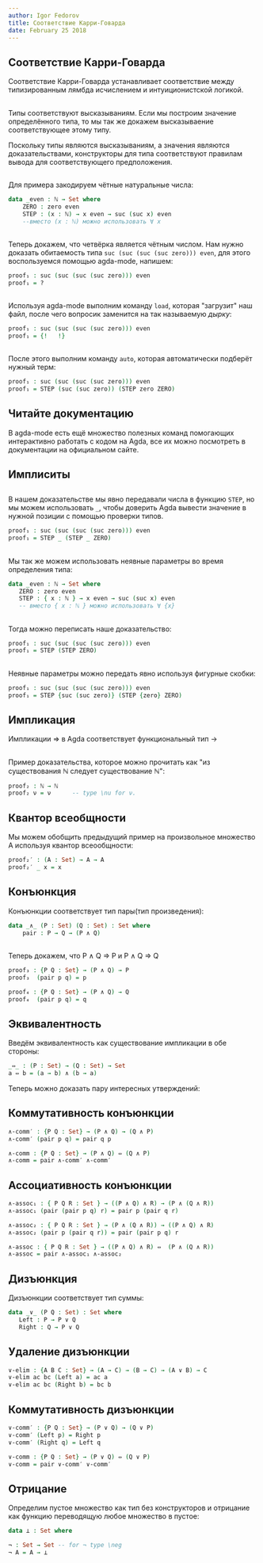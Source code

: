 ```yaml
---
author: Igor Fedorov
title: Соответствие Карри-Говарда
date: February 25 2018
---
```


## Соответствие Карри-Говарда

Соответствие Карри-Говарда устанавливает соответствие между типизированным лямбда исчислением и интуиционистской логикой.

##

Типы соответствуют высказываниям. Если мы построим значение определённого типа, то мы так же докажем высказываение соответствующее этому типу.

Поскольку типы являются высказываниям, а значения являются доказательствами, конструкторы для типа соответствуют правилам вывода для соответствующего предположения.

##

Для примера закодируем чётные натуральные числа:

```agda
data _even : ℕ → Set where
    ZERO : zero even
    STEP : (x : ℕ) → x even → suc (suc x) even
    --вместо (x : ℕ) можно использовать ∀ x
```

##

Теперь докажем, что четвёрка является чётным числом. Нам нужно доказать обитаемость типа `suc (suc (suc (suc zero))) even`, для этого воспользуемся помощью agda-mode, напишем:

```agda
proof₁ : suc (suc (suc (suc zero))) even
proof₁ = ?
```

##

Используя agda-mode выполним команду `load`, которая "загрузит" наш файл, после чего вопросик заменится на так называемую _дырку_:

```agda
proof₁ : suc (suc (suc (suc zero))) even
proof₁ = {!   !}
```

##

После этого выполним команду `auto`, которая автоматически подберёт нужный терм:

```agda
proof₁ : suc (suc (suc (suc zero))) even
proof₁ = STEP (suc (suc zero)) (STEP zero ZERO)
```

## Читайте документацию

В agda-mode есть ещё множество полезных команд помогающих интерактивно работать с кодом на Agda, все их можно посмотреть в документации на официальном сайте.

## Имплиситы

##

В нашем доказательстве мы явно передавали числа в функцию `STEP`, но мы можем использовать `_`, чтобы доверить Agda вывести значение в нужной позиции с помощью проверки типов.

```agda
proof₁ : suc (suc (suc (suc zero))) even
proof₁ = STEP _ (STEP _ ZERO)
```

##

Мы так же можем использовать неявные параметры во время определения типа:

```agda
data _even : ℕ → Set where
   ZERO : zero even
   STEP : { x : ℕ } → x even → suc (suc x) even    
   -- вместо { x : ℕ } можно использовать ∀ {x}
```

##

Тогда можно переписать наше доказательство:

```agda
proof₁ : suc (suc (suc (suc zero))) even
proof₁ = STEP (STEP ZERO)
```

##

Неявные параметры можно передать явно используя фигурные скобки:

```agda
proof₁ : suc (suc (suc (suc zero))) even
proof₁ = STEP {suc (suc zero)} (STEP {zero} ZERO)
```

## Импликация

Импликации ⇒ в Agda соответствует функциональный тип →

##

Пример доказательства, которое можно прочитать как "из существования ℕ следует существование ℕ":

```agda
proof₂ : ℕ → ℕ
proof₂ ν = ν      -- type \nu for ν.
```

## Квантор всеобщности

Мы можем обобщить предыдущий пример на произвольное множество A используя квантор всеообщности:

```agda
proof₂′ : (A : Set) → A → A
proof₂′ _ x = x
```

## Конъюнкция

Конъюнкции соответствует тип пары(тип произведения):

```agda
data _∧_ (P : Set) (Q : Set) : Set where
    pair : P → Q → (P ∧ Q)
```

##

Теперь докажем, что P ∧ Q ⇒ P и  P ∧ Q ⇒ Q

```agda
proof₃ : {P Q : Set} → (P ∧ Q) → P
proof₃  (pair p q) = p

proof₄ : {P Q : Set} → (P ∧ Q) → Q
proof₄  (pair p q) = q
```

## Эквивалентность

Введём эквивалентность как существование импликации в обе стороны:

```agda
_⇔_ : (P : Set) → (Q : Set) → Set
a ⇔ b = (a → b) ∧ (b → a)
```

Теперь можно доказать пару интересных утверждений:

## Коммутативность конъюнкции

```agda
∧-comm′ : {P Q : Set} → (P ∧ Q) → (Q ∧ P)
∧-comm′ (pair p q) = pair q p

∧-comm : {P Q : Set} → (P ∧ Q) ⇔ (Q ∧ P)
∧-comm = pair ∧-comm′ ∧-comm′
```

## Ассоциативность конъюнкции

```agda
∧-assoc₁ : { P Q R : Set } → ((P ∧ Q) ∧ R) → (P ∧ (Q ∧ R))
∧-assoc₁ (pair (pair p q) r) = pair p (pair q r)

∧-assoc₂ : { P Q R : Set } → (P ∧ (Q ∧ R)) → ((P ∧ Q) ∧ R)
∧-assoc₂ (pair p (pair q r)) = pair (pair p q) r

∧-assoc : { P Q R : Set } → ((P ∧ Q) ∧ R) ⇔  (P ∧ (Q ∧ R))
∧-assoc = pair ∧-assoc₁ ∧-assoc₂
```

## Дизъюнкция

Дизъюнкции соответствует тип суммы:

```agda
data _∨_ (P Q : Set) : Set where
   Left : P → P ∨ Q
   Right : Q → P ∨ Q
```

## Удаление дизъюнкции

```agda
∨-elim : {A B C : Set} → (A → C) → (B → C) → (A ∨ B) → C
∨-elim ac bc (Left a) = ac a
∨-elim ac bc (Right b) = bc b
```

## Коммутативность дизъюнкции

```agda
∨-comm′ : {P Q : Set} → (P ∨ Q) → (Q ∨ P)
∨-comm′ (Left p) = Right p
∨-comm′ (Right q) = Left q

∨-comm : {P Q : Set} → (P ∨ Q) ⇔ (Q ∨ P)
∨-comm = pair ∨-comm′ ∨-comm′
```

## Отрицание

Определим пустое множество как тип без конструкторов и отрицание как функцию переводящую любое множество в пустое:

```agda
data ⊥ : Set where

¬ : Set → Set -- for ¬ type \neg
¬ A = A → ⊥
```
